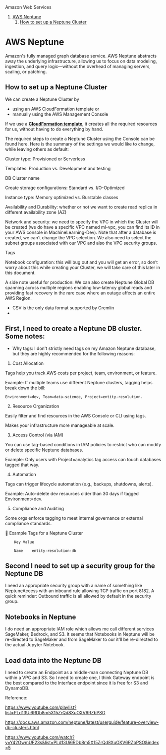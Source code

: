 Amazon Web Services

1. [AWS Neptune](#1)
   1. [How to set up a Neptune Cluster](#2)



<a name="1"></a>
# AWS Neptune

Amazon's fully managed graph database service. AWS Neptune abstracts away the underlying infrastructure, allowing us to focus on data modeling, ingestion, and query logic—without the overhead of managing servers, scaling, or patching. 

<a name="2"></a>
## How to set up a Neptune Cluster
We can create a Neptune Cluster by
- using an AWS CloudFormation template or
- manually using the AWS Management Console


If we use a **<a href="https://docs.aws.amazon.com/neptune/latest/userguide/get-started-create-cluster.html">CloudFormation template</a>**, it creates all the required resources for us, without having to do everything by hand.

The required steps to create a Neptune Cluster using the Console can be found here. Here is the summary of the settings we would like to change, while leaving others as default:

Cluster type: Provisioned or Serverless

Templates: Production vs. Development and testing 

DB Cluster name 

Create storage configurations: Standard vs. I/O-Optimized 

Instance type: Memory optimized vs. Burstable classes

Availability and Durability: whether or not we want to create read replica in different availability zone (AZ)

Network and security: we need to specify the VPC in which the Cluster will be created (we do have a specific VPC named ml-vpc, you can find its ID in your AWS console in MachineLearning-Dev). Note that after a database is created, we can't change the VPC selection. We also need to select the subnet groups associated with our VPC and also the VPC security groups.

Tags

Notebook configuration: this will bug out and you will get an error, so don’t worry about this while creating your Cluster, we will take care of this later in this document. 

A side note useful for production: We can also create Neptune Global DB spanning across multiple regions enabling low-latency global reads and providing fast recovery in the rare case where an outage affects an entire AWS Region.


- CSV is the only data format supported by Gremlin
- 

## First, I need to create a Neptune DB cluster. Some notes:

- Why tags:
I don't strictly need tags on my Amazon Neptune database, but they are highly recommended for the following reasons:

1. Cost Allocation

Tags help you track AWS costs per project, team, environment, or feature.

Example: If multiple teams use different Neptune clusters, tagging helps break down the bill:

    Environment=dev, Team=data-science, Project=entity-resolution.

2. Resource Organization

Easily filter and find resources in the AWS Console or CLI using tags.

Makes your infrastructure more manageable at scale.

3. Access Control (via IAM)

You can use tag-based conditions in IAM policies to restrict who can modify or delete specific Neptune databases.

Example: Only users with Project=analytics tag access can touch databases tagged that way.

4. Automation

Tags can trigger lifecycle automation (e.g., backups, shutdowns, alerts).

Example: Auto-delete dev resources older than 30 days if tagged Environment=dev.

5. Compliance and Auditing

Some orgs enforce tagging to meet internal governance or external compliance standards.

📝 Example Tags for a Neptune Cluster

        Key	Value
        
        Name	entity-resolution-db

## Second I need to set up a security group for the Neptune DB

I need an appropriate security group with a name of something like NeptuneAccess with an inbound rule allowing TCP traffic on port 8182. A quick reminder: Outbound traffic is all allowed by default in the security group. 

## Notebooks in Neptune

I do need an appropriate IAM role which allows me call different services SageMaker, Bedrock, and S3. It seems that Notebooks in Neptune will be re-directed to SageMaker and from SageMaker to our it'll be re-directed to the actual Jupyter Notebook. 

## Load data into the Neptune DB

I need to create an Endpoint as a middle-man connecting Neptune DB within a VPC and S3. So I need to create one, I think Gateway endpoint is the best compared to the Interface endpoint since it is free for S3 and DynamoDB.

Reference: 

https://www.youtube.com/playlist?list=PLd13Ui6RDb8m5X15ZrQd8XuOXV6RZbPSO 

https://docs.aws.amazon.com/neptune/latest/userguide/feature-overview-db-clusters.html

https://www.youtube.com/watch?v=Y42OwmUF23s&list=PLd13Ui6RDb8m5X15ZrQd8XuOXV6RZbPSO&index=5

